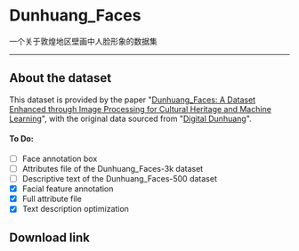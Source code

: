 # Dunhuang_Faces
一个关于敦煌地区壁画中人脸形象的数据集
***
## About the dataset
This dataset is provided by the paper "[Dunhuang_Faces: A Dataset Enhanced through Image Processing for Cultural Heritage and Machine Learning](
https://doi.org/10.18280/ts.420148)", with the original data sourced from "[Digital Dunhuang](https://www.e-dunhuang.com/)".

#### To Do:

  - [ ] Face annotation box
  - [ ] Attributes file of the Dunhuang_Faces-3k dataset
  - [ ] Descriptive text of the Dunhuang_Faces-500 dataset
  - [x] Facial feature annotation
  - [x] Full attribute file
  - [x] Text description optimization

## Download link
